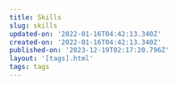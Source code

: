 ```yaml
---
title: Skills
slug: skills
updated-on: '2022-01-16T04:42:13.340Z'
created-on: '2022-01-16T04:42:13.340Z'
published-on: '2023-12-19T02:17:20.796Z'
layout: '[tags].html'
tags: tags
---
```



